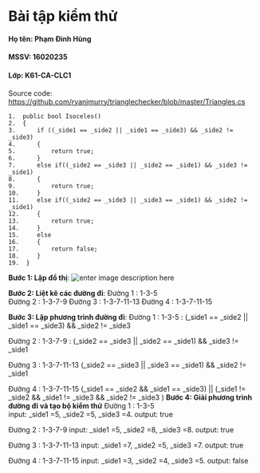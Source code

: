 ﻿# Bài tập kiểm thử 
#### Họ tên: Phạm Đình Hùng
#### MSSV: 16020235
#### Lớp: K61-CA-CLC1

Source code: 
https://github.com/ryanjmurry/trianglechecker/blob/master/Triangles.cs

    1.  public bool Isoceles()
    2.  {
    3.  	if ((_side1 == _side2 || _side1 == _side3) && _side2 != _side3)
    4.  	{
    5.  		return true;
    6.      }
    7.      else if((_side2 == _side3 || _side2 == _side1) && _side3 != _side1)
    8.      {
    9.      	return true;
    10.     }
    11.     else if((_side2 == _side3 || _side3 == _side1) && _side2 != _side1)
    12.     {
    13.     	return true;
    14.     }
    15.     else
    16.     {
    17.     	return false;
    18.     }
    19.  }
  
**Bước 1: Lập đồ thị**:
<img src="https://i.imgur.com/dh8JY5r.jpg" alt="enter image description here">

**Bước 2: Liệt kê các đường đi**:
Đường 1 : 1-3-5  
Đường 2 : 1-3-7-9 
Đường 3 : 1-3-7-11-13
Đường 4 : 1-3-7-11-15

**Bước 3: Lập phương trình đường đi**:
Đường 1 : 1-3-5 : 
(_side1 == _side2 || _side1 == _side3) && _side2 != _side3

Đường 2 : 1-3-7-9 :
(_side2 == _side3 || _side2 == _side1) && _side3 != _side1

Đường 3 : 1-3-7-11-13
(_side2 == _side3 || _side3 == _side1) && _side2 != _side1

Đường 4 : 1-3-7-11-15
(_side1 == _side2 && _side1 == _side3) || (_side1 != _side2 && _side1 != _side3 && _side2 != _side3 )
**Bước 4: Giải phương trình đường đi và tạo bộ kiểm thử**
Đường 1 : 1-3-5  
input: _side1 =5, _side2 =5, _side3 =4.
output: true

Đường 2 : 1-3-7-9 
input: _side1 =5, _side2 =8, _side3 =8.
output: true

Đường 3 : 1-3-7-11-13
input: _side1 =7, _side2 =5, _side3 =7.
output: true

Đường 4 : 1-3-7-11-15
input: _side1 =3, _side2 =4, _side3 =5.
output: false
